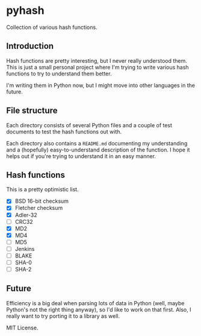 # pyhash
Collection of various hash functions.

## Introduction
Hash functions are pretty interesting, but I never really understood them. This is just a small personal project where I'm trying to write various hash functions to try to understand them better.

I'm writing them in Python now, but I might move into other languages in the future.

## File structure

Each directory consists of several Python files and a couple of test documents to test the hash functions out with.

Each directory also contains a `README.md` documenting my understanding and a (hopefully) easy-to-understand description of the function. I hope it helps out if you're trying to understand it in an easy manner.

## Hash functions
This is a pretty optimistic list.

- [x] BSD 16-bit checksum
- [x] Fletcher checksum
- [x] Adler-32
- [ ] CRC32
- [x] MD2
- [x] MD4
- [ ] MD5
- [ ] Jenkins
- [ ] BLAKE
- [ ] SHA-0
- [ ] SHA-2

## Future
Efficiency is a big deal when parsing lots of data in Python (well, maybe Python's not the right thing anyway), so I'd like to work on that first. Also, I really want to try porting it to a library as well.

MIT License.
